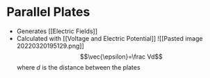 # Parallel Plates
- Generates [[Electric Fields]]
- Calculated with [[Voltage and Electric Potential]] 
![[Pasted image 20220320195129.png]]
$$\vec{\epsilon}=\frac Vd$$
where $d$ is the distance between the plates